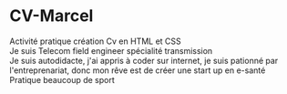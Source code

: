 # CV-Marcel
Activité pratique création Cv en HTML et CSS  
Je suis Telecom field engineer spécialité transmission  
Je suis autodidacte, j'ai appris à coder sur internet, je suis pationné par l'entreprenariat, donc mon rêve est de créer une start up en e-santé   
Pratique beaucoup de sport
